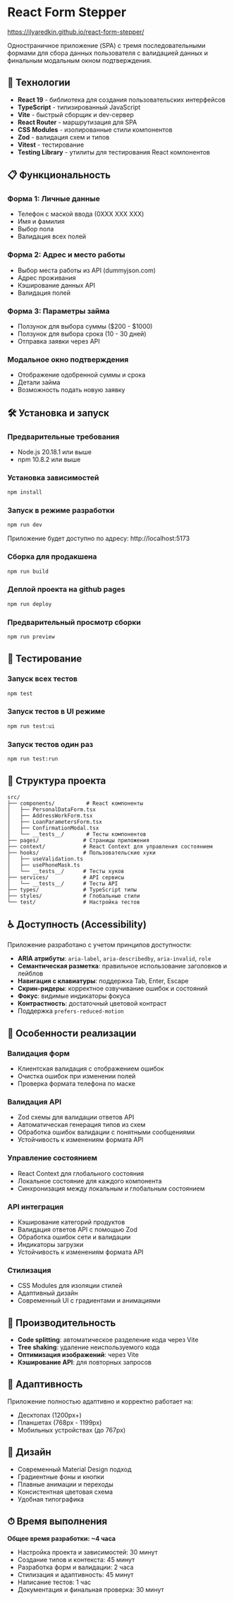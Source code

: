 # React Form Stepper

https://ilyaredkin.github.io/react-form-stepper/

Одностраничное приложение (SPA) с тремя последовательными формами для сбора данных пользователя с валидацией данных и финальным модальным окном подтверждения.

## 🚀 Технологии

- **React 19** - библиотека для создания пользовательских интерфейсов
- **TypeScript** - типизированный JavaScript
- **Vite** - быстрый сборщик и dev-сервер
- **React Router** - маршрутизация для SPA
- **CSS Modules** - изолированные стили компонентов
- **Zod** - валидация схем и типов
- **Vitest** - тестирование
- **Testing Library** - утилиты для тестирования React компонентов

## 📋 Функциональность

### Форма 1: Личные данные
- Телефон с маской ввода (0XXX XXX XXX)
- Имя и фамилия
- Выбор пола
- Валидация всех полей

### Форма 2: Адрес и место работы
- Выбор места работы из API (dummyjson.com)
- Адрес проживания
- Кэширование данных API
- Валидация полей

### Форма 3: Параметры займа
- Ползунок для выбора суммы ($200 - $1000)
- Ползунок для выбора срока (10 - 30 дней)
- Отправка заявки через API

### Модальное окно подтверждения
- Отображение одобренной суммы и срока
- Детали займа
- Возможность подать новую заявку

## 🛠 Установка и запуск

### Предварительные требования
- Node.js 20.18.1 или выше
- npm 10.8.2 или выше

### Установка зависимостей
```bash
npm install
```

### Запуск в режиме разработки
```bash
npm run dev
```

Приложение будет доступно по адресу: http://localhost:5173

### Сборка для продакшена
```bash
npm run build
```

### Деплой проекта на github pages
```bash
npm run deploy
```

### Предварительный просмотр сборки
```bash
npm run preview
```

## 🧪 Тестирование

### Запуск всех тестов
```bash
npm test
```

### Запуск тестов в UI режиме
```bash
npm run test:ui
```

### Запуск тестов один раз
```bash
npm run test:run
```

## 📁 Структура проекта

```
src/
├── components/          # React компоненты
│   ├── PersonalDataForm.tsx
│   ├── AddressWorkForm.tsx
│   ├── LoanParametersForm.tsx
│   ├── ConfirmationModal.tsx
│   └── __tests__/       # Тесты компонентов
├── pages/              # Страницы приложения
├── context/            # React Context для управления состоянием
├── hooks/              # Пользовательские хуки
│   ├── useValidation.ts
│   ├── usePhoneMask.ts
│   └── __tests__/      # Тесты хуков
├── services/           # API сервисы
│   └── __tests__/      # Тесты API
├── types/              # TypeScript типы
├── styles/             # Глобальные стили
└── test/               # Настройка тестов
```

## ♿ Доступность (Accessibility)

Приложение разработано с учетом принципов доступности:

- **ARIA атрибуты**: `aria-label`, `aria-describedby`, `aria-invalid`, `role`
- **Семантическая разметка**: правильное использование заголовков и лейблов
- **Навигация с клавиатуры**: поддержка Tab, Enter, Escape
- **Скрин-ридеры**: корректное озвучивание ошибок и состояний
- **Фокус**: видимые индикаторы фокуса
- **Контрастность**: достаточный цветовой контраст
- Поддержка `prefers-reduced-motion`

## 🔧 Особенности реализации

### Валидация форм
- Клиентская валидация с отображением ошибок
- Очистка ошибок при изменении полей
- Проверка формата телефона по маске

### Валидация API
- Zod схемы для валидации ответов API
- Автоматическая генерация типов из схем
- Обработка ошибок валидации с понятными сообщениями
- Устойчивость к изменениям формата API

### Управление состоянием
- React Context для глобального состояния
- Локальное состояние для каждого компонента
- Синхронизация между локальным и глобальным состоянием

### API интеграция
- Кэширование категорий продуктов
- Валидация ответов API с помощью Zod
- Обработка ошибок сети и валидации
- Индикаторы загрузки
- Устойчивость к изменениям формата API

### Стилизация
- CSS Modules для изоляции стилей
- Адаптивный дизайн
- Современный UI с градиентами и анимациями

## 🚀 Производительность

- **Code splitting**: автоматическое разделение кода через Vite
- **Tree shaking**: удаление неиспользуемого кода
- **Оптимизация изображений**: через Vite
- **Кэширование API**: для повторных запросов

## 📱 Адаптивность

Приложение полностью адаптивно и корректно работает на:
- Десктопах (1200px+)
- Планшетах (768px - 1199px)
- Мобильных устройствах (до 767px)

## 🎨 Дизайн

- Современный Material Design подход
- Градиентные фоны и кнопки
- Плавные анимации и переходы
- Консистентная цветовая схема
- Удобная типографика

## ⏱ Время выполнения

**Общее время разработки: ~4 часа**

- Настройка проекта и зависимостей: 30 минут
- Создание типов и контекста: 45 минут
- Разработка форм и валидации: 2 часа
- Стилизация и адаптивность: 45 минут
- Написание тестов: 1 час
- Документация и финальная проверка: 30 минут
